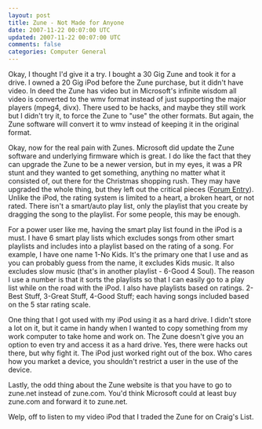 ```yaml
---           
layout: post
title: Zune - Not Made for Anyone
date: 2007-11-22 00:07:00 UTC
updated: 2007-11-22 00:07:00 UTC
comments: false
categories: Computer General
---
```

Okay, I thought I'd give it a try. I bought a 30 Gig Zune and took it for a drive. I owned a 20 Gig iPod before the Zune purchase, but it didn't have video. In deed the Zune has video but in Microsoft's infinite wisdom all video is converted to the wmv format instead of just supporting the major players (mpeg4, divx). There used to be hacks, and maybe they still work but I didn't try it, to force the Zune to "use" the other formats. But again, the Zune software will convert it to wmv instead of keeping it in the original format.

Okay, now for the real pain with Zunes. Microsoft did update the Zune software and underlying firmware which is great. I do like the fact that they can upgrade the Zune to be a newer version, but in my eyes, it was a PR stunt and they wanted to get something, anything no matter what it consisted of, out there for the Christmas shopping rush. They may have upgraded the whole thing, but they left out the critical pieces ([Forum Entry](http://forums.zune.net/43/ShowPost.aspx)). Unlike the iPod, the rating system is limited to a heart, a broken heart, or not rated. There isn't a smart/auto play list, only the playlist that you create by dragging the song to the playlist. For some people, this may be enough. 

For a power user like me, having the smart play list found in the iPod is a must. I have 6 smart play lists which excludes songs from other smart playlists and includes into a playlist based on the rating of a song. For example, I have one name 1-No Kids. It's the primary one  that I use and as you can probably guess from the name, it excludes Kids music. It also excludes slow music (that's in another playlist - 6-Good 4 Soul). The reason I use a number is that it sorts the playlists so that I can easily go to a play list while on the road with the iPod. I also have playlists based on ratings. 2-Best Stuff, 3-Great Stuff, 4-Good Stuff; each having songs included based on the 5 star rating scale.

One thing that I got used with my iPod using it as a hard drive. I didn't store a lot on it, but it came in handy when I wanted to copy something from my work computer to take home and work on. The Zune doesn't give you an option to even try and access it as a hard drive. Yes, there were hacks out there, but why fight it. The iPod just worked right out of the box. Who cares how you market a device, you shouldn't restrict a user in the use of the device.

Lastly, the odd thing about the Zune website is that you have to go to zune.net instead of zune.com. You'd think Microsoft could at least buy zune.com and forward it to zune.net.

Welp, off to listen to my video iPod that I traded the Zune for on Craig's List.
